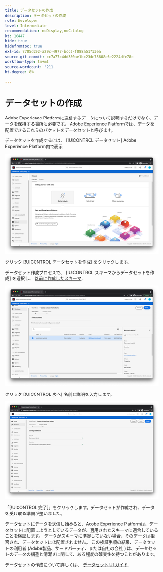 ```yaml
---
title: データセットの作成
description: データセットの作成
role: Developer
level: Intermediate
recommendations: noDisplay,noCatalog
kt: 10447
hide: true
hidefromtoc: true
exl-id: 7705d292-a29c-4977-bcc6-f088a51713ea
source-git-commit: cc7a77c4dd380ae1bc23dc75608e8e2224dfe78c
workflow-type: tm+mt
source-wordcount: '211'
ht-degree: 8%

---
```


# データセットの作成

Adobe Experience Platformに送信するデータについて説明するだけでなく、データを保持する場所も必要です。 Adobe Experience Platformでは、データを配置できるこれらのバケットをデータセットと呼びます。

データセットを作成するには、 [!UICONTROL データセット] Adobe Experience Platform内で表示

![データセット表示](../../../assets/implementation-strategy/datasets-view.png)

クリック [!UICONTROL データセットを作成] をクリックします。

データセット作成プロセスで、 [!UICONTROL スキーマからデータセットを作成] を選択し、 [以前に作成したスキーマ](create-a-schema.md).

![スキーマの選択](../../../assets/implementation-strategy/schema-selection.png)

クリック [!UICONTROL 次へ] 名前と説明を入力します。

![データセット名と説明](../../../assets/implementation-strategy/dataset-name-description.png)

「[!UICONTROL 完了]」をクリックします。データセットが作成され、データを受け取る準備が整いました。

データセットにデータを送信し始めると、Adobe Experience Platformは、データセットに配置しようとしているデータが、適用されたスキーマに適合していることを検証します。 データがスキーマに準拠していない場合、そのデータは拒否され、データセットには配置されません。 この検証手順の結果、データセットの利用者 (Adobe製品、サードパーティ、または自社の会社 ) は、データセットのデータの構造と清潔さに関して、ある程度の確実性を持つことがあります。

データセットの作成について詳しくは、 [データセット UI ガイド](https://experienceleague.adobe.com/docs/experience-platform/catalog/datasets/user-guide.html?lang=ja).
